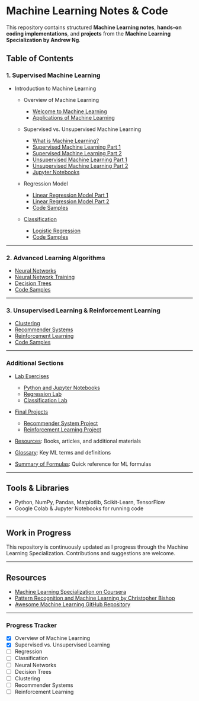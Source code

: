 # Machine Learning Notes & Code
This repository contains structured **Machine Learning notes**, **hands-on coding implementations**, and **projects** from the **Machine Learning Specialization by Andrew Ng**.

## Table of Contents

### 1. Supervised Machine Learning
- Introduction to Machine Learning
  - Overview of Machine Learning
      - [Welcome to Machine Learning](1_Supervised_Learning/Introduction/Welcome_to_Machine_Learning.md)
      - [Applications of Machine Learning](1_Supervised_Learning/Introduction/Applications_of_Machine_Learning.md)
  - Supervised vs. Unsupervised Machine Learning
      - [What is Machine Learning?](1_Supervised_Learning/Introduction/What_is_Machine_Learning.md)
      - [Supervised Machine Learning Part 1](1_Supervised_Learning/Introduction/Supervised_Machine_Learning_Part_1.md)
      - [Supervised Machine Learning Part 2](1_Supervised_Learning/Introduction/Supervised_Machine_Learning_Part_2.md)
      - [Unsupervised Machine Learning Part 1](1_Supervised_Learning/Introduction/Unsupervised_Learning_Part_1.md)
      - [Unsupervised Machine Learning Part 2](1_Supervised_Learning/Introduction/Unsupervised_Learning__Part_2.md)
      - [Jupyter Notebooks](1_Supervised_Learning/Introduction/Jupyter_Notebook.md)

  - Regression Model
    - [Linear Regression Model Part 1](1_Supervised_Learning/Regression_Model/Linear_Regression_Model_Part_1.md)
    - [Linear Regression Model Part 2](1_Supervised_Learning/Regression_Model/Linear_Regression_Model_Part_2.md)
    - [Code Samples](1_Supervised_Learning/Regression/Code_Samples/)
  - [Classification](1_Supervised_Learning/Classification/Logistic_Regression.md)
    - [Logistic Regression](1_Supervised_Learning/Classification/Logistic_Regression.md)
    - [Code Samples](1_Supervised_Learning/Classification/Code_Samples/)

---

### 2. Advanced Learning Algorithms
- [Neural Networks](2_Advanced_Learning_Algorithms/Neural_Networks.md)
- [Neural Network Training](2_Advanced_Learning_Algorithms/NN_Training.md)
- [Decision Trees](2_Advanced_Learning_Algorithms/Decision_Trees.md)
- [Code Samples](2_Advanced_Learning_Algorithms/Code_Samples/)

---

### 3. Unsupervised Learning & Reinforcement Learning
- [Clustering](3_Unsupervised_Learning/Clustering.md)
- [Recommender Systems](3_Unsupervised_Learning/Recommender_Systems.md)
- [Reinforcement Learning](3_Unsupervised_Learning/Reinforcement_Learning.md)
- [Code Samples](3_Unsupervised_Learning/Code_Samples/)

---

### Additional Sections
- [Lab Exercises](Lab_Exercises/)
  - [Python and Jupyter Notebooks](Lab_Exercises/Python_and_Jupyter_Notebooks.ipynb)
  - [Regression Lab](Lab_Exercises/Regression_Lab.ipynb)
  - [Classification Lab](Lab_Exercises/Classification_Lab.ipynb)

- [Final Projects](Final_Projects/)
  - [Recommender System Project](Final_Projects/Project1_Recommender_System.ipynb)
  - [Reinforcement Learning Project](Final_Projects/Project2_Reinforcement_Learning.ipynb)

- [Resources](Resources.md): Books, articles, and additional materials
- [Glossary](Glossary.md): Key ML terms and definitions
- [Summary of Formulas](Summary_Formulas.md): Quick reference for ML formulas

---

## Tools & Libraries
- Python, NumPy, Pandas, Matplotlib, Scikit-Learn, TensorFlow
- Google Colab & Jupyter Notebooks for running code

---

## Work in Progress
This repository is continuously updated as I progress through the Machine Learning Specialization. Contributions and suggestions are welcome.

---

## Resources
- [Machine Learning Specialization on Coursera](https://www.coursera.org/specializations/machine-learning)
- [Pattern Recognition and Machine Learning by Christopher Bishop](https://www.microsoft.com/en-us/research/people/cmbishop/#!prml-book)
- [Awesome Machine Learning GitHub Repository](https://github.com/josephmisiti/awesome-machine-learning)

---

### Progress Tracker
- [x] Overview of Machine Learning
- [x] Supervised vs. Unsupervised Learning
- [ ] Regression
- [ ] Classification
- [ ] Neural Networks
- [ ] Decision Trees
- [ ] Clustering
- [ ] Recommender Systems
- [ ] Reinforcement Learning
